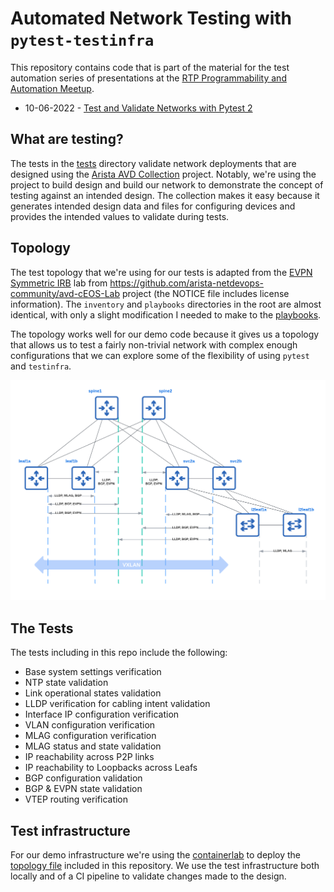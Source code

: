 # Automated Network Testing with `pytest-testinfra`

This repository contains code that is part of the material for the test automation series of presentations at the [RTP Programmability and Automation Meetup](https://www.meetup.com/rtp-programmability-and-automation-meetup/). 

* 10-06-2022 - [Test and Validate Networks with Pytest 2](https://www.youtube.com/watch?v=TG6Vc1ci208)

## What are testing?

The tests in the [tests](./tests) directory validate network deployments that are designed using the [Arista AVD Collection](https://www.avd.sh/en/latest/) project. Notably, we're using the project to build design and build our network to demonstrate the concept of testing against an intended design. The collection makes it easy because it generates intended design data and files for configuring devices and provides the intended values to validate during tests.

## Topology

The test topology that we're using for our tests is adapted from the  [EVPN Symmetric IRB](https://github.com/arista-netdevops-community/avd-cEOS-Lab#labs) lab from https://github.com/arista-netdevops-community/avd-cEOS-Lab project (the NOTICE file includes license information). The `inventory` and `playbooks` directories in the root are almost identical, with only a slight modification I needed to make to the [playbooks](./playbooks).

The topology works well for our demo code because it gives us a topology that allows us to test a fairly non-trivial network with complex enough configurations that we can explore some of the flexibility of using `pytest` and `testinfra`. 



![topology](./topology.png)

## The Tests

The tests including in this repo include the following:

* Base system settings verification
* NTP state validation
* Link operational states validation
* LLDP verification for cabling intent validation
* Interface IP configuration verification
* VLAN configuration verification
* MLAG configuration verification
* MLAG status and state validation
* IP reachability across P2P links
* IP reachability to Loopbacks across Leafs
* BGP configuration validation
* BGP & EVPN state validation
* VTEP routing verification



## Test infrastructure

For our demo infrastructure we're using the [containerlab]() to deploy the [topology file]() included in this repository. We use the test infrastructure both locally and of a CI pipeline to validate changes made to the design.
